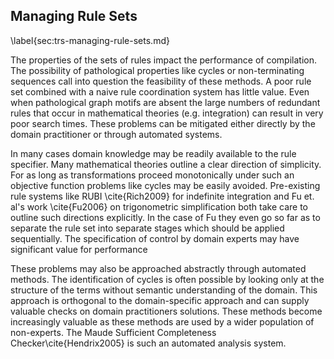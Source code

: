 
Managing Rule Sets
------------------

\label{sec:trs-managing-rule-sets.md}

The properties of the sets of rules impact the performance of compilation.  The possibility of pathological properties like cycles or non-terminating sequences call into question the feasibility of these methods.  A poor rule set combined with a naive rule coordination system has little value.  Even when pathological graph motifs are absent the large numbers of redundant rules that occur in mathematical theories (e.g. integration) can result in very poor search times.  These problems can be mitigated either directly by the domain practitioner or through automated systems.

In many cases domain knowledge may be readily available to the rule specifier.  Many mathematical theories outline a clear direction of simplicity.  For as long as transformations proceed monotonically under such an objective function problems like cycles may be easily avoided.  Pre-existing rule systems like RUBI \cite{Rich2009} for indefinite integration and Fu et. al's work \cite{Fu2006} on trigonometric simplification both take care to outline such directions explicitly.  In the case of Fu they even go so far as to separate the rule set into separate stages which should be applied sequentially.  The specification of control by domain experts may have significant value for performance

These problems may also be approached abstractly through automated methods.  The identification of cycles is often possible by looking only at the structure of the terms without semantic understanding of the domain.  This approach is orthogonal to the domain-specific approach and can supply valuable checks on domain practitioners solutions.  These methods become increasingly valuable as these methods are used by a wider population of non-experts.  The Maude Sufficient Completeness Checker\cite{Hendrix2005} is such an automated analysis system.
